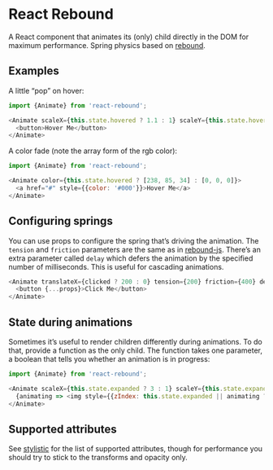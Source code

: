 # React Rebound

A React component that animates its (only) child directly in the DOM for maximum performance. Spring physics based on [rebound](https://github.com/facebook/rebound-js).

## Examples

A little “pop” on hover:

```js
import {Animate} from 'react-rebound';

<Animate scaleX={this.state.hovered ? 1.1 : 1} scaleY={this.state.hovered ? 1.1 : 1}>
  <button>Hover Me</button>
</Animate>
```

A color fade (note the array form of the rgb color):

```js
import {Animate} from 'react-rebound';

<Animate color={this.state.hovered ? [238, 85, 34] : [0, 0, 0]}>
  <a href="#" style={{color: '#000'}}>Hover Me</a>
</Animate>
```

## Configuring springs

You can use props to configure the spring that’s driving the animation. The `tension` and `friction` parameters are the same as in [rebound-js](http://facebook.github.io/rebound-js/docs/rebound.html#section-11). There’s an extra parameter called `delay` which defers the animation by the specified number of milliseconds. This is useful for cascading animations.

```js
<Animate translateX={clicked ? 200 : 0} tension={200} friction={400} delay={100}>
  <button {...props}>Click Me</button>
</Animate>
```

## State during animations

Sometimes it’s useful to render children differently during animations. To do that, provide a function as the only child. The function takes one parameter, a boolean that tells you whether an animation is in progress:

```js
import {Animate} from 'react-rebound';

<Animate scaleX={this.state.expanded ? 3 : 1} scaleY={this.state.expanded ? 3 : 1}>
  {animating => <img style={{zIndex: this.state.expanded || animating ? 1 : 0}} />}
</Animate>
```

## Supported attributes

See [stylistic](https://github.com/steadicat/stylistic) for the list of supported attributes, though for performance you should try to stick to the transforms and opacity only.

